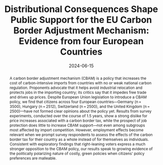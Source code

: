 ---
title: "Distributional Consequences Shape Public Support for the EU Carbon Border Adjustment Mechanism: Evidence from four European Countries"
authors:
- admin
- Lena Schaffer
author_notes:
date: "2024-06-15"
doi: ""

# Publication type.
# Accepts a single type but formatted as a YAML list (for Hugo requirements).
# Enter a publication type from the CSL standard.
publication_types: ["article-journal"]

# Publication name and optional abbreviated publication name.
publication: "*Environmental Research Letters* 19(8): 084040"

abstract: A carbon border adjustment mechanism (CBAM) is a policy that increases the cost of carbon-intensive imports from countries with no or weak national carbon regulation. Proponents advocate that it helps avoid industrial relocation and protects jobs in the importing country; its critics say that it impedes free trade and drives up prices. Despite European Union legislation to introduce a CBAM policy, we find that citizens across four European countries—Germany (n = 3500), Hungary (n = 2512), Switzerland (n = 2500), and the United Kingdom (n = 2500)—have not formed clear opinions about the policy yet. Results from survey experiments, conducted over the course of 1.5 years, show a strong dislike for price increases associated with a carbon border tax, while the prospect of job protection does little to increase CBAM support—not even among subgroups most affected by import competition. However, employment effects become relevant when we prompt survey respondents to assess the effects of the carbon border tax for their country as a whole instead of for themselves as individuals. Consistent with exploratory findings that right-leaning voters express a much stronger opposition to the CBAM policy, our results speak to growing evidence of the politically polarizing nature of costly, green policies when citizens' policy preferences are malleable.

featured: false

tags:
- Environmental Research Letters

# links:
# - name: ""
#   url: ""
url_pdf: https://iopscience.iop.org/article/10.1088/1748-9326/ad5743
url_code: 
url_dataset: https://dataverse.harvard.edu/dataset.xhtml?persistentId=doi:10.7910/DVN/8VHQ43
url_poster: ''
url_project: ''
url_slides: ''
url_source: ''
url_video: ''
---